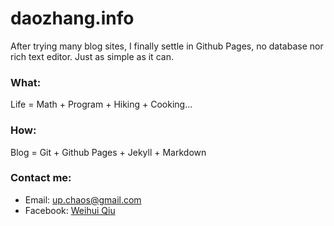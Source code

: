 daozhang.info
====

After trying many blog sites, I finally settle in Github Pages, no database nor rich text editor. Just as simple as it can.

### What:

Life = Math + Program + Hiking + Cooking...

### How:

Blog = Git + Github Pages + Jekyll + Markdown

### Contact me:

* Email: up.chaos@gmail.com
* Facebook: [Weihui Qiu](https://www.facebook.com/weihui.qiu)
